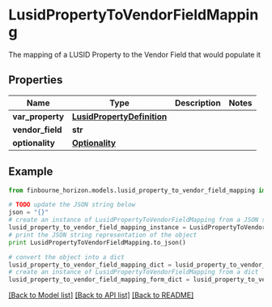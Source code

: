 # LusidPropertyToVendorFieldMapping

The mapping of a LUSID Property to the Vendor Field that would populate it

## Properties
Name | Type | Description | Notes
------------ | ------------- | ------------- | -------------
**var_property** | [**LusidPropertyDefinition**](LusidPropertyDefinition.md) |  | 
**vendor_field** | **str** |  | 
**optionality** | [**Optionality**](Optionality.md) |  | 

## Example

```python
from finbourne_horizon.models.lusid_property_to_vendor_field_mapping import LusidPropertyToVendorFieldMapping

# TODO update the JSON string below
json = "{}"
# create an instance of LusidPropertyToVendorFieldMapping from a JSON string
lusid_property_to_vendor_field_mapping_instance = LusidPropertyToVendorFieldMapping.from_json(json)
# print the JSON string representation of the object
print LusidPropertyToVendorFieldMapping.to_json()

# convert the object into a dict
lusid_property_to_vendor_field_mapping_dict = lusid_property_to_vendor_field_mapping_instance.to_dict()
# create an instance of LusidPropertyToVendorFieldMapping from a dict
lusid_property_to_vendor_field_mapping_form_dict = lusid_property_to_vendor_field_mapping.from_dict(lusid_property_to_vendor_field_mapping_dict)
```
[[Back to Model list]](../README.md#documentation-for-models) [[Back to API list]](../README.md#documentation-for-api-endpoints) [[Back to README]](../README.md)


